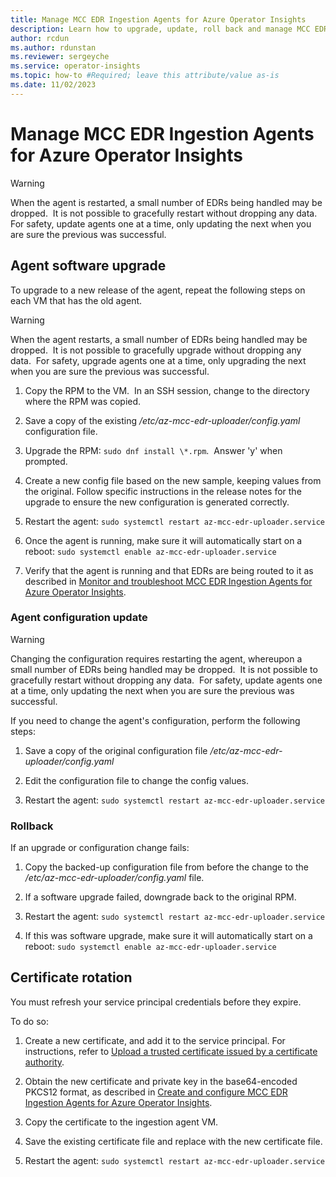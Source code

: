 ```yaml
---
title: Manage MCC EDR Ingestion Agents for Azure Operator Insights
description: Learn how to upgrade, update, roll back and manage MCC EDR Ingestion agents for AOI
author: rcdun
ms.author: rdunstan
ms.reviewer: sergeyche
ms.service: operator-insights
ms.topic: how-to #Required; leave this attribute/value as-is
ms.date: 11/02/2023
---
```


# Manage MCC EDR Ingestion Agents for Azure Operator Insights

> [!WARNING]
> When the agent is restarted, a small number of EDRs being handled may be dropped.  It is not possible to gracefully restart without dropping any data.  For safety, update agents one at a time, only updating the next when you are sure the previous was successful.

## Agent software upgrade

To upgrade to a new release of the agent, repeat the following steps on each VM that has the old agent.

> [!WARNING]
> When the agent restarts, a small number of EDRs being handled may be dropped.  It is not possible to gracefully upgrade without dropping any data.  For safety, upgrade agents one at a time, only upgrading the next when you are sure the previous was successful.

1. Copy the RPM to the VM.  In an SSH session, change to the directory where the RPM was copied.

1. Save a copy of the existing */etc/az-mcc-edr-uploader/config.yaml* configuration file.

1. Upgrade the RPM: `sudo dnf install \*.rpm`.  Answer 'y' when prompted.  

1. Create a new config file based on the new sample, keeping values from the original. Follow specific instructions in the release notes for the upgrade to ensure the new configuration is generated correctly. 

1. Restart the agent: `sudo systemctl restart az-mcc-edr-uploader.service`

1. Once the agent is running, make sure it will automatically start on a reboot: `sudo systemctl enable az-mcc-edr-uploader.service`
1. Verify that the agent is running and that EDRs are being routed to it as described in [Monitor and troubleshoot MCC EDR Ingestion Agents for Azure Operator Insights](troubleshoot-mcc-edr-agent.md).

### Agent configuration update

> [!WARNING]
> Changing the configuration requires restarting the agent, whereupon a small number of EDRs being handled may be dropped.  It is not possible to gracefully restart without dropping any data.  For safety, update agents one at a time, only updating the next when you are sure the previous was successful.

If you need to change the agent's configuration, perform the following steps:

1. Save a copy of the original configuration file */etc/az-mcc-edr-uploader/config.yaml*

1. Edit the configuration file to change the config values.  

1. Restart the agent: `sudo systemctl restart az-mcc-edr-uploader.service`

### Rollback

If an upgrade or configuration change fails:

1. Copy the backed-up configuration file from before the change to the */etc/az-mcc-edr-uploader/config.yaml* file.

1. If a software upgrade failed, downgrade back to the original RPM.

1. Restart the agent: `sudo systemctl restart az-mcc-edr-uploader.service`

1. If this was software upgrade, make sure it will automatically start on a reboot: `sudo systemctl enable az-mcc-edr-uploader.service`

## Certificate rotation

You must refresh your service principal credentials before they expire.

To do so:

1. Create a new certificate, and add it to the service principal. For instructions, refer to [Upload a trusted certificate issued by a certificate authority](/entra/identity-platform/howto-create-service-principal-portal).

1. Obtain the new certificate and private key in the base64-encoded PKCS12 format, as described in [Create and configure MCC EDR Ingestion Agents for Azure Operator Insights](how-to-install-mcc-edr-agent.md).

1. Copy the certificate to the ingestion agent VM.

1. Save the existing certificate file and replace with the new certificate file.

1. Restart the agent: `sudo systemctl restart az-mcc-edr-uploader.service`
